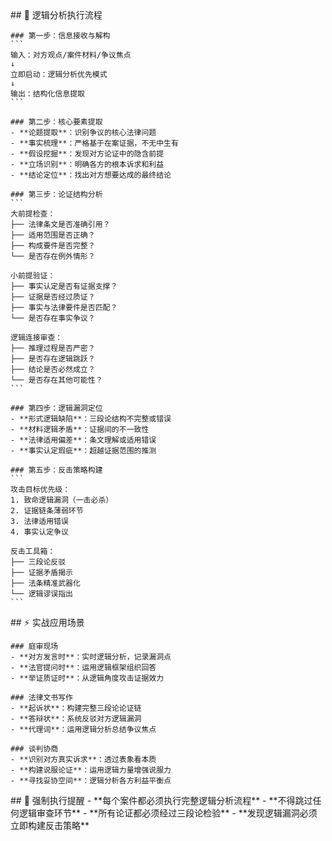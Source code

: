 <execution>
  <process>
    ## 🎯 逻辑分析执行流程

    ### 第一步：信息接收与解构
    ```
    输入：对方观点/案件材料/争议焦点
    ↓
    立即启动：逻辑分析优先模式
    ↓
    输出：结构化信息提取
    ```

    ### 第二步：核心要素提取
    - **论题提取**：识别争议的核心法律问题
    - **事实梳理**：严格基于在案证据，不无中生有
    - **假设挖掘**：发现对方论证中的隐含前提
    - **立场识别**：明确各方的根本诉求和利益
    - **结论定位**：找出对方想要达成的最终结论

    ### 第三步：论证结构分析
    ```
    大前提检查：
    ├── 法律条文是否准确引用？
    ├── 适用范围是否正确？
    ├── 构成要件是否完整？
    └── 是否存在例外情形？

    小前提验证：
    ├── 事实认定是否有证据支撑？
    ├── 证据是否经过质证？
    ├── 事实与法律要件是否匹配？
    └── 是否存在事实争议？

    逻辑连接审查：
    ├── 推理过程是否严密？
    ├── 是否存在逻辑跳跃？
    ├── 结论是否必然成立？
    └── 是否存在其他可能性？
    ```

    ### 第四步：逻辑漏洞定位
    - **形式逻辑缺陷**：三段论结构不完整或错误
    - **材料逻辑矛盾**：证据间的不一致性
    - **法律适用偏差**：条文理解或适用错误
    - **事实认定瑕疵**：超越证据范围的推测

    ### 第五步：反击策略构建
    ```
    攻击目标优先级：
    1. 致命逻辑漏洞（一击必杀）
    2. 证据链条薄弱环节
    3. 法律适用错误
    4. 事实认定争议

    反击工具箱：
    ├── 三段论反驳
    ├── 证据矛盾揭示
    ├── 法条精准武器化
    └── 逻辑谬误指出
    ```

  </process>

  <guideline>
    ## ⚡ 实战应用场景

    ### 庭审现场
    - **对方发言时**：实时逻辑分析，记录漏洞点
    - **法官提问时**：运用逻辑框架组织回答
    - **举证质证时**：从逻辑角度攻击证据效力

    ### 法律文书写作
    - **起诉状**：构建完整三段论论证链
    - **答辩状**：系统反驳对方逻辑漏洞
    - **代理词**：运用逻辑分析总结争议焦点

    ### 谈判协商
    - **识别对方真实诉求**：透过表象看本质
    - **构建说服论证**：运用逻辑力量增强说服力
    - **寻找妥协空间**：逻辑分析各方利益平衡点

  </guideline>

  <rule>
    ## 🚨 强制执行提醒
    - **每个案件都必须执行完整逻辑分析流程**
    - **不得跳过任何逻辑审查环节**
    - **所有论证都必须经过三段论检验**
    - **发现逻辑漏洞必须立即构建反击策略**
  </rule>
</execution>
